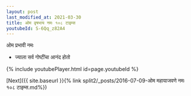 ```yaml
---
layout: post
last_modified_at: 2021-03-30
title: ओम वृषभाय नमः १०८ टाइम्स
youtubeId: S-6Qq_z82A4
---
```

 
 
 ओम प्रभावी नमः  
 
 -  ज्याला सर्व गोष्टींचा आनंद होतो 
 
  
 
  
 
 
 
 
 
 


{% include youtubePlayer.html id=page.youtubeId %}
 
[Next]({{ site.baseurl }}{% link  split2/_posts/2016-07-09-ओम महायाजवणे नमः १०८ टाइम्स.md%})
 
